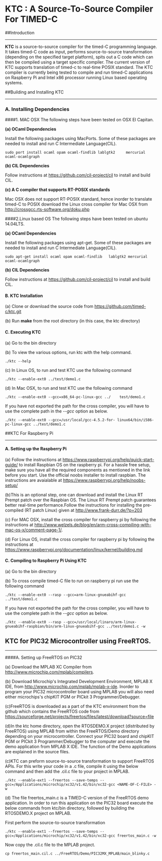 # KTC : A Source-To-Source Compiler For TIMED-C 

##Introduction 
***

**KTC** is a source-to-source compiler for the timed-C programming language. It takes timed-C code as input, performs source-to-source transformation (depending on the specified target platform), spits out a C code which can then be compiled using a target specific compiler. The current version of KTC supports translation of timed-c to real-time POSIX standard. The KTC compiler is currently being tested to compile and run timed-C applications on Raspberry Pi and Intel x86 processor running Linux based operating systems.

##Building and Installing KTC
***
### A. Installing Dependencies
####1. MAC OSX 
The following steps have been tested on OSX El Capitan. 

 
**(a) OCaml Dependencies**

Install the following packages using MacPorts. Some of these packages are needed to install and run C Intermediate Language(CIL).

	sudo port install ocaml opam ocaml-findlib lablgtk2 	mercurial ocaml-ocamlgraph
	
**(b) CIL Dependencies**

Follow instructions at <https://github.com/cil-project/cil> to install and build CIL.

**(c) A C compiler that supports RT-POSIX standards** 

Mac OSX does not support RT-POSIX standard, hence inorder to translate timed-C to POSIX download the Linux cross compiler for Mac OSX from <http://crossgcc.rts-software.org/doku.php> 

####2.Linux based OS 
The following steps have been tested on ubuntu 14.04LTS.
 
**(a) OCaml Dependencies**
	
Install the following packages using apt-get. Some of these packages are needed to install and run C Intermediate Language(CIL).

	sudo apt-get install ocaml opam ocaml-findlib 	lablgtk2 mercurial ocaml-ocamlgraph
	
**(b) CIL Dependencies**

Follow instructions at <https://github.com/cil-project/cil> to install and build CIL.

#### B. KTC Installation

(a) Clone or download the source code from <https://github.com/timed-c/ktc.git>

(b) Run **make** from the root directory (in this case, the ktc directory)



#### C. Executing KTC 

(a) Go to the bin directory 

(b) To view the various options, run ktc with the help command.

	./ktc --help

(c) In Linux OS, to run and test KTC use the following command
	
	./ktc --enable-ext0 ../test/demo1.c
	
(d) In Mac OSX, to run and test KTC use the following command

	./ktc --enable-ext0 --gcc=x86_64-pc-linux-gcc ../	 test/demo1.c
If you have not exported the path for the cross compiler, you will have to use the complete path in the *--gcc* option as below. 

	./ktc --enable-ext0 --gcc=/usr/local/gcc-4.5.2-for-	linux64/bin/i586-pc-linux-gcc ../test/demo1.c
	
##KTC For Raspberry Pi
	
***
#### A. Setting up the Raspberry Pi

(a) Follow the instructions at <https://www.raspberrypi.org/help/quick-start-guide/> to install Raspbian OS on the raspberry pi. For a hassle free setup, make sure you have all the required components as mentioned in the link before you start. Use the official noobs installer to install raspbian. The instructions are avaialable at <https://www.raspberrypi.org/help/noobs-setup/>

(b)This is an optional step, one can download and install the Linux RT Prempt patch over the Raspbian OS. The Linux RT Prempt patch guarantees better real-time performance.Follow the instructions for installing the pre-compiled (RT patch Linux) given at <http://www.frank-durr.de/?p=203>

(c) For MAC OSX, install the cross compiler for raspberry pi by following the instructions at <http://www.welzels.de/blog/en/arm-cross-compiling-with-mac-os-x/comment-page-1/>. 

(d) For Linux OS, install the cross compiler for raspberry pi by following the instructions at <https://www.raspberrypi.org/documentation/linux/kernel/building.md> 

#### C. Compiling to Raspberry Pi Using KTC 

(a) Go to the bin directory 

(b) To cross compile timed-C file to run on raspberry pi run use the following command

	./ktc --enable-ext0 --rasp --gcc=arm-linux-gnueabihf-gcc ../test/demo1.c
	
If you have not exported the path for the cross compiler, you will have to use the complete path in the *--gcc* option as below. 

	./ktc --enable-ext0 --rasp --gcc=/usr/local/linaro/arm-linux-gnueabihf-raspbian/bin/arm-linux-gnueabihf-gcc ../test/demo1.c -w
	

## KTC for PIC32 Microcontroller using FreeRTOS.
***

####A. Setting up FreeRTOS on PIC32 

(a) Download the MPLAB XC Compiler from <http://www.microchip.com/mplab/compilers>. 

(b) Download Microchip's Integrated Development Environment, MPLAB X IDE, from <http://www.microchip.com/mplab/mplab-x-ide>. Inorder to program your PIC32 microcontroller board using MPLAB you will also need either microchips's chipKIT PGM or PICkit 3 Programmer/Debugger.

(c)FreeRTOS is downloaded as a part of the KTC environment from the github which contains the FreeRTOS code from <https://sourceforge.net/projects/freertos/files/latest/download?source=file>

(d)In the ktc home directory, open the RTOSDEMO.X project  (distributed by FreeRTOS) using MPLAB from within the FreeRTOS/Demo directory depending on your microcontroller. Connect your PIC32 board and chipKIT PGM or PICkit 3 Programmer/Debugger to the computer and execute the demo application from MPLAB X IDE. The function of the Demo applications are explained in the source files.

(c)KTC can preform source-to-source transformation to support FreeRTOS APIs. For this write your code in a .c file, compile it using the below command and then add the .cil.c file to your project in MPLAB.

	./ktc --enable-ext1 --freertos --save-temps --gcc=/Applications/microchip/xc32/v1.42/bin/xc32-gcc <NAME-OF-C-FILE> -w 
	
(d) The file freertos_main.c is a TIMED-C version of the FreeRTOS demo application. In order to run this application on the PIC32 board execute the below commands from ktc/bin directory, followed by building the RTOSDEMO.X project on MPLAB. 

First perform the source-to-source transformation

	./ktc --enable-ext1 --freertos --save-temps --gcc=/Applications/microchip/xc32/v1.42/bin/xc32-gcc freertos_main.c -w
	
Now copy the .cil.c file to the MPLAB project.

	cp freertos_main.cil.c ../FreeRTOS/Demo/PIC32MX_MPLAB/main_blinky.c
	


	
	








	

